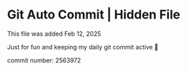 # Git Auto Commit | Hidden File

This file was added Feb 12, 2025

Just for fun and keeping my daily git commit active 🤪

commit number: 2563972
